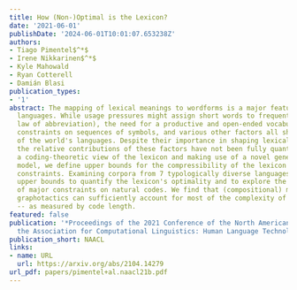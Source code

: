 ```yaml
---
title: How (Non-)Optimal is the Lexicon?
date: '2021-06-01'
publishDate: '2024-06-01T10:01:07.653238Z'
authors:
- Tiago Pimentel$^*$
- Irene Nikkarinen$^*$
- Kyle Mahowald
- Ryan Cotterell
- Damián Blasi
publication_types:
- '1'
abstract: The mapping of lexical meanings to wordforms is a major feature of natural
  languages. While usage pressures might assign short words to frequent meanings (Zipf's
  law of abbreviation), the need for a productive and open-ended vocabulary, local
  constraints on sequences of symbols, and various other factors all shape the lexicons
  of the world's languages. Despite their importance in shaping lexical structure,
  the relative contributions of these factors have not been fully quantified. Taking
  a coding-theoretic view of the lexicon and making use of a novel generative statistical
  model, we define upper bounds for the compressibility of the lexicon under various
  constraints. Examining corpora from 7 typologically diverse languages, we use those
  upper bounds to quantify the lexicon's optimality and to explore the relative costs
  of major constraints on natural codes. We find that (compositional) morphology and
  graphotactics can sufficiently account for most of the complexity of natural codes
  -- as measured by code length.
featured: false
publication: '*Proceedings of the 2021 Conference of the North American Chapter of
  the Association for Computational Linguistics: Human Language Technologies*'
publication_short: NAACL
links:
- name: URL
  url: https://arxiv.org/abs/2104.14279
url_pdf: papers/pimentel+al.naacl21b.pdf
---
```


